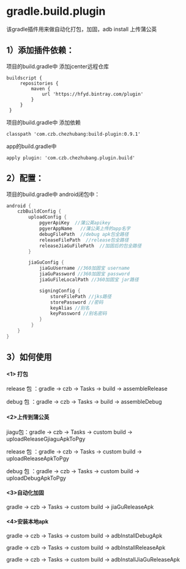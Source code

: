 # gradle.build.plugin

该gradle插件用来做自动化打包，加固，adb install 上传蒲公英

## 1）添加插件依赖：
项目的build.gradle中 添加jcenter远程仓库


    buildscript {
         repositories {  
             maven {
                 url 'https://hfyd.bintray.com/plugin'	   
             }
         }
     }

项目的build.gradle中 添加依赖

    classpath 'com.czb.chezhubang:build-plugin:0.9.1'


app的build.gradle中

    apply plugin: 'com.czb.chezhubang.plugin.build'


## 2）配置：

项目的build.gradle中 android闭包中：


```java
android {
	czbBuildConfig {
    	uploadConfig {
        	pgyerApiKey  //蒲公英apikey
        	pgyerAppName   //蒲公英上传的app名字
        	debugFilePath  //debug apk包全路径
        	releaseFilePath  //release包全路径
        	releaseJiaGuFilePath  //加固后的包全路径
    	}

    	jiaGuConfig {
        	jiaGuUsername //360加固宝 username
        	jiaGuPassword //360加固宝 password
        	jiaGuFileLocalPath //360加固宝 jar路径

        	signingConfig {
            	storeFilePath //jks路径
            	storePassword //密码
            	keyAlias //别名
            	keyPassword //别名密码
        	}
   		 }
	}
}
```



## 3）如何使用
#### <1> 打包

release 包 ：gradle → czb → Tasks → build → assembleRelease

debug 包 ：gradle → czb → Tasks → build → assembleDebug


#### <2>上传到蒲公英

jiagu包：gradle → czb → Tasks → custom build → uploadReleaseGjiaguApkToPgy

release 包 ：gradle → czb → Tasks → custom build → uploadReleaseApkToPgy

debug 包 ：gradle → czb → Tasks → custom build → uploadDebugApkToPgy

#### <3>自动化加固

gradle → czb → Tasks → custom build → jiaGuReleaseApk


#### <4>安装本地apk

gradle → czb → Tasks → custom build → adbInstallDebugApk

gradle → czb → Tasks → custom build → adbInstallReleaseApk

gradle → czb → Tasks → custom build → adbInstallJiaGuReleaseApk
